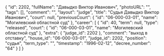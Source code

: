 {
    "id": 2202,
    "fullName": "Давыдко Виктор Иванович",
    "photoURL": "",
    "tags": [],
    "comment": "",
    "layout": "judge",
    "title": "Судья Давыдко Виктор Иванович",
    "court": null,
    "previousCourt": {
        "id": "06-000-03-01",
        "name": "Могилевский областной суд"
    },
    "career": [
        {
            "id": 40,
            "term": null,
            "type": "released",
            "court": {
                "id": "06-000-03-01",
                "name": "Могилевский областной суд"
            },
            "extra": {
                "judge_id": 2202
            },
            "comment": "выход в отставку",
            "house_id": "06-000-03-01",
            "judge_id": 2202,
            "position": "судья",
            "term_type": "",
            "timestamp": "1996-02-12",
            "decree_number": "64"
        }
    ]
}